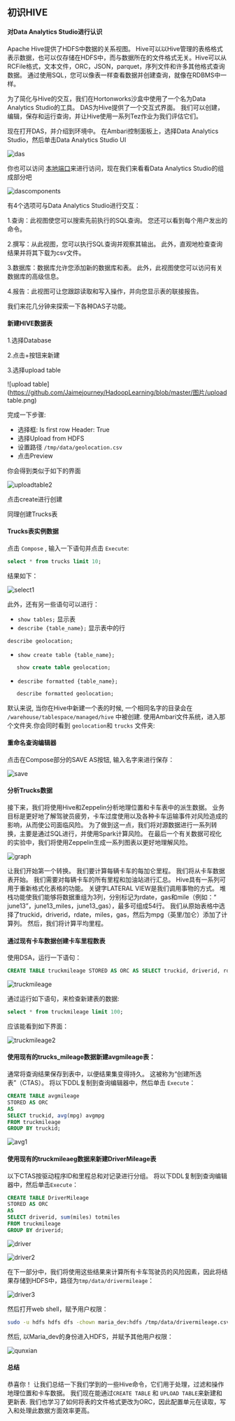## 初识HIVE

#### 对Data Analytics Studio进行认识

Apache Hive提供了HDFS中数据的关系视图。 Hive可以以Hive管理的表格格式表示数据，也可以仅存储在HDFS中，而与数据所在的文件格式无关。Hive可以从RCFile格式，文本文件，ORC，JSON，parquet，序列文件和许多其他格式查询数据。 通过使用SQL，您可以像表一样查看数据并创建查询，就像在RDBMS中一样。

为了简化与Hive的交互，我们在Hortonworks沙盒中使用了一个名为Data Analytics Studio的工具。 DAS为Hive提供了一个交互式界面。 我们可以创建，编辑，保存和运行查询，并让Hive使用一系列Tez作业为我们评估它们。

现在打开DAS，并介绍到环境中。 在Ambari控制面板上，选择Data Analytics Studio，然后单击Data Analytics Studio UI

![das](https://github.com/Jaimejourney/HadoopLearning/blob/master/图片/das.png)

你也可以访问 [本地端口](127.0.01:38000)来进行访问，现在我们来看看Data Analytics Studio的组成部分吧

![dascomponents](https://github.com/Jaimejourney/HadoopLearning/blob/master/图片/dascomponents.png)



有4个选项可与Data Analytics Studio进行交互：

1.查询：此视图使您可以搜索先前执行的SQL查询。 您还可以看到每个用户发出的命令。

2.撰写：从此视图，您可以执行SQL查询并观察其输出。 此外，直观地检查查询结果并将其下载为csv文件。

3.数据库：数据库允许您添加新的数据库和表。 此外，此视图使您可以访问有关数据库的高级信息。

4.报告：此视图可让您跟踪读取和写入操作，并向您显示表的联接报告。

我们来花几分钟来探索一下各种DAS子功能。



#### 新建HIVE数据表

1.选择Database

2.点击+按钮来新建

3.选择upload table

![upload table](https://github.com/Jaimejourney/HadoopLearning/blob/master/图片/upload table.png)

完成一下步骤:

- 选择框: Is first row Header: True
- 选择Upload from HDFS
- 设置路径 `/tmp/data/geolocation.csv`
- 点击Preview



你会得到类似于如下的界面

![uploadtable2](https://github.com/Jaimejourney/HadoopLearning/blob/master/图片/uploadtable2.png)

点击create进行创建

同理创建Trucks表



#### Trucks表实例数据

点击 `Compose` , 输入一下语句并点击 `Execute`:

```sql
select * from trucks limit 10;
```

结果如下：

![select1](https://github.com/Jaimejourney/HadoopLearning/blob/master/图片/select1.png)

此外，还有另一些语句可以进行：

- `show tables;`  显示表
- `describe {table_name};` 显示表中的行

```sql
describe geolocation;
```

- `show create table {table_name};` 

```sql
   show create table geolocation;
```

- `describe formatted {table_name};` 

```sql
   describe formatted geolocation;
```



默认来说, 当你在Hive中新建一个表的时候, 一个相同名字的目录会在 `/warehouse/tablespace/managed/hive` 中被创建. 使用Ambari文件系统，进入那个文件夹.你会同时看到 `geolocation`和 `trucks` 文件夹:



#### 重命名查询编辑器

点击在Compose部分的SAVE AS按钮, 输入名字来进行保存：

![save](https://github.com/Jaimejourney/HadoopLearning/blob/master/图片/save.png)





#### 分析Trucks数据

接下来，我们将使用Hive和Zeppelin分析地理位置和卡车表中的派生数据。 业务目标是更好地了解驾驶员疲劳，卡车过度使用以及各种卡车运输事件对风险造成的影响，从而使公司面临风险。 为了做到这一点，我们将对源数据进行一系列转换，主要是通过SQL进行，并使用Spark计算风险。 在最后一个有关数据可视化的实验中，我们将使用Zeppelin生成一系列图表以更好地理解风险。

![graph](https://github.com/Jaimejourney/HadoopLearning/blob/master/图片/graph.png)

让我们开始第一个转换。 我们要计算每辆卡车的每加仑里程。 我们将从卡车数据表开始。 我们需要对每辆卡车的所有里程和加油站进行汇总。 Hive具有一系列可用于重新格式化表格的功能。 关键字LATERAL VIEW是我们调用事物的方式。 堆栈功能使我们能够将数据重组为3列，分别标记为rdate，gas和mile（例如：“ june13”，june13_miles，june13_gas），最多可组成54行。 我们从原始表格中选择了truckid，driverid，rdate，miles，gas，然后为mpg（英里/加仑）添加了计算列。 然后，我们将计算平均里程。



#### 通过现有卡车数据创建卡车里程数表

使用DSA，运行一下语句：

```sql
CREATE TABLE truckmileage STORED AS ORC AS SELECT truckid, driverid, rdate, miles, gas, miles / gas mpg FROM trucks LATERAL VIEW stack(54, 'jun13',jun13_miles,jun13_gas,'may13',may13_miles,may13_gas,'apr13',apr13_miles,apr13_gas,'mar13',mar13_miles,mar13_gas,'feb13',feb13_miles,feb13_gas,'jan13',jan13_miles,jan13_gas,'dec12',dec12_miles,dec12_gas,'nov12',nov12_miles,nov12_gas,'oct12',oct12_miles,oct12_gas,'sep12',sep12_miles,sep12_gas,'aug12',aug12_miles,aug12_gas,'jul12',jul12_miles,jul12_gas,'jun12',jun12_miles,jun12_gas,'may12',may12_miles,may12_gas,'apr12',apr12_miles,apr12_gas,'mar12',mar12_miles,mar12_gas,'feb12',feb12_miles,feb12_gas,'jan12',jan12_miles,jan12_gas,'dec11',dec11_miles,dec11_gas,'nov11',nov11_miles,nov11_gas,'oct11',oct11_miles,oct11_gas,'sep11',sep11_miles,sep11_gas,'aug11',aug11_miles,aug11_gas,'jul11',jul11_miles,jul11_gas,'jun11',jun11_miles,jun11_gas,'may11',may11_miles,may11_gas,'apr11',apr11_miles,apr11_gas,'mar11',mar11_miles,mar11_gas,'feb11',feb11_miles,feb11_gas,'jan11',jan11_miles,jan11_gas,'dec10',dec10_miles,dec10_gas,'nov10',nov10_miles,nov10_gas,'oct10',oct10_miles,oct10_gas,'sep10',sep10_miles,sep10_gas,'aug10',aug10_miles,aug10_gas,'jul10',jul10_miles,jul10_gas,'jun10',jun10_miles,jun10_gas,'may10',may10_miles,may10_gas,'apr10',apr10_miles,apr10_gas,'mar10',mar10_miles,mar10_gas,'feb10',feb10_miles,feb10_gas,'jan10',jan10_miles,jan10_gas,'dec09',dec09_miles,dec09_gas,'nov09',nov09_miles,nov09_gas,'oct09',oct09_miles,oct09_gas,'sep09',sep09_miles,sep09_gas,'aug09',aug09_miles,aug09_gas,'jul09',jul09_miles,jul09_gas,'jun09',jun09_miles,jun09_gas,'may09',may09_miles,may09_gas,'apr09',apr09_miles,apr09_gas,'mar09',mar09_miles,mar09_gas,'feb09',feb09_miles,feb09_gas,'jan09',jan09_miles,jan09_gas ) dummyalias AS rdate, miles, gas;
```

![truckmileage](https://github.com/Jaimejourney/HadoopLearning/blob/master/图片/truckmileage.png)



通过运行如下语句，来检查新建表的数据:

```sql
select * from truckmileage limit 100;
```

应该能看到如下界面：

![truckmileage2](https://github.com/Jaimejourney/HadoopLearning/blob/master/图片/truckmileage2.png)





#### 使用现有的trucks_mileage数据新建avgmileage表：

通常将查询结果保存到表中，以便结果集变得持久。 这被称为“创建所选表”（CTAS）。 将以下DDL复制到查询编辑器中，然后单击 `Execute`：

```sql
CREATE TABLE avgmileage
STORED AS ORC
AS
SELECT truckid, avg(mpg) avgmpg
FROM truckmileage
GROUP BY truckid;
```



![avg1](https://github.com/Jaimejourney/HadoopLearning/blob/master/图片/avg1.png)



#### 使用现有的truckmileaeg数据来新建DriverMileage表

以下CTAS按驱动程序ID和里程总和对记录进行分组。 将以下DDL复制到查询编辑器中，然后单击`Execute`：

```sql
CREATE TABLE DriverMileage
STORED AS ORC
AS
SELECT driverid, sum(miles) totmiles
FROM truckmileage
GROUP BY driverid;
```

![driver](https://github.com/Jaimejourney/HadoopLearning/blob/master/图片/driver.png)

![driver2](https://github.com/Jaimejourney/HadoopLearning/blob/master/图片/driver2.png)

在下一部分中，我们将使用这些结果来计算所有卡车驾驶员的风险因素，因此将结果存储到HDFS中，路径为`tmp/data/drivermileage`：

![driver3](https://github.com/Jaimejourney/HadoopLearning/blob/master/图片/driver3.png)

然后打开web shell，赋予用户权限：

```bash
sudo -u hdfs hdfs dfs -chown maria_dev:hdfs /tmp/data/drivermileage.csv
```

然后, 以Maria_dev的身份进入HDFS，并赋予其他用户权限：

![qunxian](https://github.com/Jaimejourney/HadoopLearning/blob/master/图片/qunxian.png)



#### 总结

恭喜你！ 让我们总结一下我们学到的一些Hive命令，它们用于处理，过滤和操作地理位置和卡车数据。 我们现在能通过`CREATE TABLE` 和 `UPLOAD TABLE`来新建和更新表. 我们也学习了如何将表的文件格式更改为ORC，因此配置单元在读取，写入和处理此数据方面效率更高。